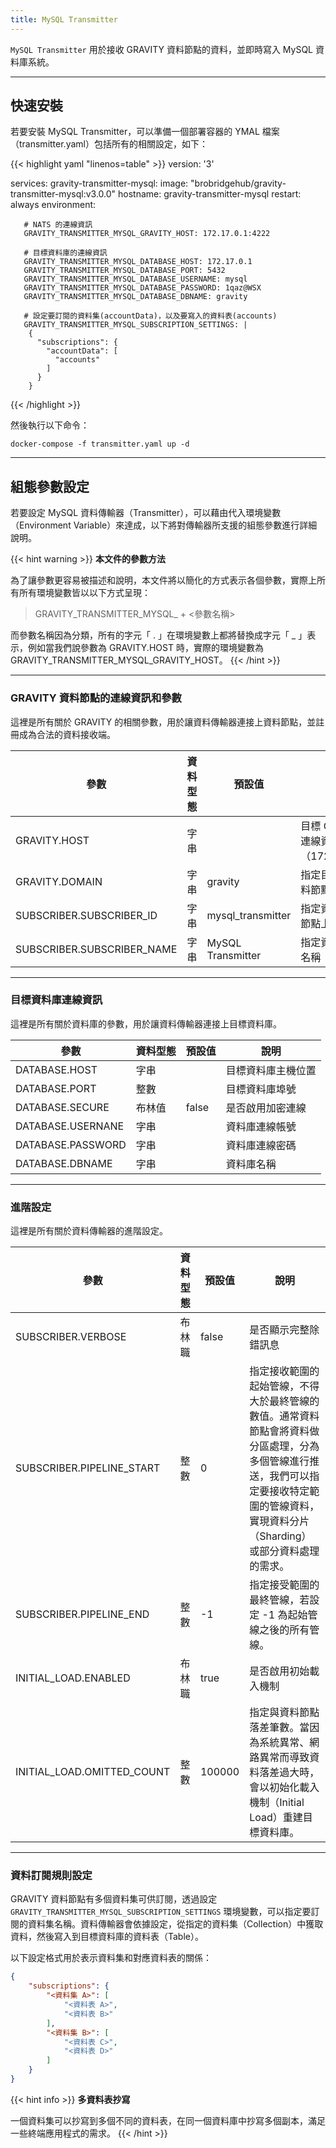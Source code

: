 ```yaml
---
title: MySQL Transmitter
---
```


`MySQL Transmitter` 用於接收 GRAVITY 資料節點的資料，並即時寫入 MySQL 資料庫系統。

---

## 快速安裝

若要安裝 MySQL Transmitter，可以準備一個部署容器的 YMAL 檔案（transmitter.yaml）包括所有的相關設定，如下：

{{< highlight yaml "linenos=table" >}}
version: '3'

services:
   gravity-transmitter-mysql:
     image: "brobridgehub/gravity-transmitter-mysql:v3.0.0"
     hostname: gravity-transmitter-mysql
     restart: always
     environment:

       # NATS 的連線資訊
       GRAVITY_TRANSMITTER_MYSQL_GRAVITY_HOST: 172.17.0.1:4222

       # 目標資料庫的連線資訊
       GRAVITY_TRANSMITTER_MYSQL_DATABASE_HOST: 172.17.0.1
       GRAVITY_TRANSMITTER_MYSQL_DATABASE_PORT: 5432
       GRAVITY_TRANSMITTER_MYSQL_DATABASE_USERNAME: mysql
       GRAVITY_TRANSMITTER_MYSQL_DATABASE_PASSWORD: 1qaz@WSX
       GRAVITY_TRANSMITTER_MYSQL_DATABASE_DBNAME: gravity

       # 設定要訂閱的資料集(accountData)，以及要寫入的資料表(accounts)
       GRAVITY_TRANSMITTER_MYSQL_SUBSCRIPTION_SETTINGS: |  
        {
          "subscriptions": {
            "accountData": [
              "accounts"
            ]
          }
        }
{{< /highlight >}}

然後執行以下命令：

```shell
docker-compose -f transmitter.yaml up -d
```

---

## 組態參數設定

若要設定 MySQL 資料傳輸器（Transmitter），可以藉由代入環境變數（Environment Variable）來達成，以下將對傳輸器所支援的組態參數進行詳細說明。

{{< hint warning >}}
**本文件的參數方法**

為了讓參數更容易被描述和說明，本文件將以簡化的方式表示各個參數，實際上所有所有環境變數皆以以下方式呈現：

> GRAVITY_TRANSMITTER_MYSQL_ + <參數名稱>

而參數名稱因為分類，所有的字元「 . 」在環境變數上都將替換成字元「 _ 」表示，例如當我們說參數為 GRAVITY.HOST 時，實際的環境變數為 GRAVITY_TRANSMITTER_MYSQL_GRAVITY_HOST。
{{< /hint >}}

---

### GRAVITY 資料節點的連線資訊和參數

這裡是所有關於 GRAVITY 的相關參數，用於讓資料傳輸器連接上資料節點，並註冊成為合法的資料接收端。

參數						| 資料型態	| 預設值				| 說明
---							| ---		| ---					| ---
GRAVITY.HOST				| 字串		|						| 目標 GRAVITY 之完整連線資訊（172.17.0.1:4222）
GRAVITY.DOMAIN				| 字串		| gravity				| 指定目標 GRAVITY 資料節點之 Domain
SUBSCRIBER.SUBSCRIBER_ID	| 字串		| mysql_transmitter	| 指定資料傳輸器在資料節點上的唯一識別 ID
SUBSCRIBER.SUBSCRIBER_NAME	| 字串		| MySQL Transmitter	| 指定資料傳輸器的顯示名稱

---

### 目標資料庫連線資訊

這裡是所有關於資料庫的參數，用於讓資料傳輸器連接上目標資料庫。

參數				| 資料型態	| 預設值	| 說明
---					| ---		| ---		| ---
DATABASE.HOST		| 字串		|			| 目標資料庫主機位置
DATABASE.PORT		| 整數		|			| 目標資料庫埠號
DATABASE.SECURE		| 布林值	| false		| 是否啟用加密連線
DATABASE.USERNANE	| 字串		|			| 資料庫連線帳號
DATABASE.PASSWORD	| 字串		|			| 資料庫連線密碼
DATABASE.DBNAME		| 字串		|			| 資料庫名稱

---

### 進階設定

這裡是所有關於資料傳輸器的進階設定。

參數							| 資料型態		| 預設值		| 說明
---								| ---			| ---			| ---
SUBSCRIBER.VERBOSE				| 布林職		| false			| 是否顯示完整除錯訊息
SUBSCRIBER.PIPELINE_START		| 整數			| 0				| 指定接收範圍的起始管線，不得大於最終管線的數值。通常資料節點會將資料做分區處理，分為多個管線進行推送，我們可以指定要接收特定範圍的管線資料，實現資料分片（Sharding）或部分資料處理的需求。
SUBSCRIBER.PIPELINE_END			| 整數			| -1			| 指定接受範圍的最終管線，若設定 -1 為起始管線之後的所有管線。
INITIAL_LOAD.ENABLED			| 布林職		| true			| 是否啟用初始載入機制
INITIAL_LOAD.OMITTED_COUNT		| 整數			| 100000		| 指定與資料節點落差筆數。當因為系統異常、網路異常而導致資料落差過大時，會以初始化載入機制（Initial Load）重建目標資料庫。

---

### 資料訂閱規則設定

GRAVITY 資料節點有多個資料集可供訂閱，透過設定 `GRAVITY_TRANSMITTER_MYSQL_SUBSCRIPTION_SETTINGS` 環境變數，可以指定要訂閱的資料集名稱。資料傳輸器會依據設定，從指定的資料集（Collection）中獲取資料，然後寫入到目標資料庫的資料表（Table）。

以下設定格式用於表示資料集和對應資料表的關係：

```json
{
	"subscriptions": {
		"<資料集 A>": [
			"<資料表 A>",
			"<資料表 B>"
		],
		"<資料集 B>": [
			"<資料表 C>",
			"<資料表 D>"
		]
	}
}
```

{{< hint info >}}
**多資料表抄寫**

一個資料集可以抄寫到多個不同的資料表，在同一個資料庫中抄寫多個副本，滿足一些終端應用程式的需求。
{{< /hint >}}
